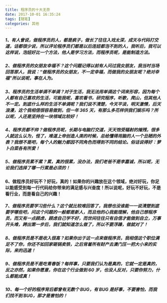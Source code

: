 ```yaml
---
title: 程序员的十大无奈
date: 2017-10-01 16:35:24
tags: [随笔]
categories: 其他
---
```

##### 1、有人曾说，做程序员的人，都是疯子，做长了往往入戏太深，成天与代码打交道，话都很少说，所以评论程序员们都是以后连妞都泡不到的人，我听后，我可以这样说，泡妞好比一个方法，他人是学习方法，而程序员呢，是能制造方法。



##### 2、做程序员的女朋友幸福不？这个问题记得以前有人问过我女朋友，我当时当场回答那人，我说：“做程序员的女朋友，不一定幸福，而做我的女朋友呢？绝对幸福”所以说呢，事在人为。



##### 3、程序员的生活单调不单调？对于生活，我无法用单调这个词来形容，因为每个人都有自己喜欢的生活，可能我呢，喜欢看书，研究程序，听歌，爬山，但其他人不一定。到底什么样的生活不单调呢？我们说不清楚，今天平淡，明天激情，后天浪漫，这个我相信很容易做到，但一年 365 天，有那么多花样供我们娱乐吗？所以呢，人还是坚持在一块领域比较好！



##### 4、程序员都不帅？做程序员呢，长期与电脑打交道，天天饱受辐射的摧残，很多人就这么认为，怪了，难道上帝创造人类的时候，总给懂得用脑的人一个丑陋的外表？我想不是吧，每个人的魅力都因不同角色而得到不同的结论。俗话说得好：萝卜白菜各有所爱！



##### 5、做程序员累不累？累，真的很累，没办法，我们老爸不是李嘉诚，所以呢，无论我们选择了哪一行累是必须的！



#### 6、做程序员好玩不？好玩，真的！如果你的兴趣放在这个领域，绝对好玩，你足以能感受到每一行代码给你带来的满足感与兴奋度！所以说呢，好玩不好玩，不是看行业，而是看自己的兴趣！



##### 7、做程序员要学习些什么？这个就比较难回答了，我想也没谁能一一说清楚到底要学哪些吧，问这个问题的一般都是新人，而且他的心我能理解，他自己想程序员，而又有一点顾虑，顾虑自己学不好，而世间往往只有自信才能做到自立，万事开头难，跨出第一步后，我们就知道怎么做了，所以不要浮躁，做就对了！



##### 8、做程序员是不是收入很高？如果你出于这一点来做程序员，我相信这个职位满足不了你，你还不如回家砸锅卖铁，之后背着所有财产去澳门压一把大小来的实际，来的迅速！



##### 9、做程序员是不是吃青春饭？每样事，只要我们认为是真的，它就一定是真的，反之亦然，如果你愿意，你在这个行业做到 60 岁，也没人反对，只要你努力，什么都能成真！



##### 10、每一个好的程序背后都曾有无数个 BUG，有 BUG 是好事，不要害怕，而我们找不到 BUG，那才是害怕的！